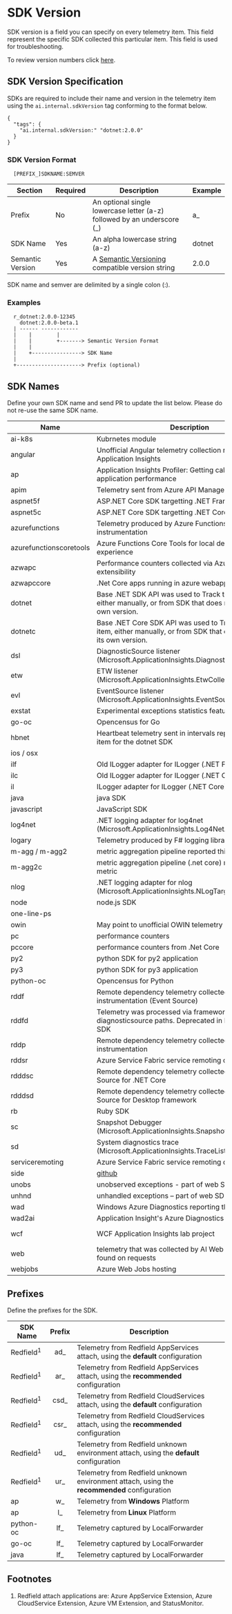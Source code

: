 # SDK Version

SDK version is a field you can specify on every telemetry item. This field represent the specific SDK collected this particular item. This field is used for troubleshooting.

To review version numbers click [here](https://github.com/Microsoft/ApplicationInsights-Home/wiki/SDK-Release-Schedule).

## SDK Version Specification

SDKs are required to include their name and version in the telemetry item using the `ai.internal.sdkVersion` tag conforming to the format below.

```
{
  "tags": {
    "ai.internal.sdkVersion:" "dotnet:2.0.0"
  }
}
```

### SDK Version Format

```
  [PREFIX_]SDKNAME:SEMVER
```  



| Section          | Required | Description                                                             | Example |
|------------------|----------|-------------------------------------------------------------------------|---------|
| Prefix           | No       | An optional single lowercase letter (a-z) followed by an underscore (_) | a_      |
| SDK Name         | Yes      | An alpha lowercase string (a-z)                                         | dotnet  |
| Semantic Version | Yes      | A [Semantic Versioning](http://semver.org/) compatible version string   | 2.0.0   |

SDK name and semver are delimited by a single colon (:).

### Examples

```
  r_dotnet:2.0.0-12345
    dotnet:2.0.0-beta.1
  | ------ ------------
  |    |        |
  |    |        +-------> Semantic Version Format
  |    |
  |    +----------------> SDK Name
  |
  +---------------------> Prefix (optional)
```

## SDK Names

Define your own SDK name and send PR to update the list below. Please do not re-use the same SDK name.

| Name | Description | Links |
| --- | --- | --- |
| ai-k8s | Kubrnetes module | [github](https://github.com/Microsoft/ApplicationInsights-Kubernetes/blob/578f20e824e6248029554a1f8990b29c4a7c6d11/src/ApplicationInsights.Kubernetes/Utilities/SDKVersionUtils.cs#L34)
| angular | Unofficial Angular telemetry collection module for Application Insights | [github](https://github.com/VladimirRybalko/angular-applicationinsights/blob/244a003a6df2df487d903c99f75fd497d698dede/src/ApplicationInsights.ts#L47) [npmjs](https://www.npmjs.com/package/angular-applicationinsights)
| ap | Application Insights Profiler: Getting call traces, diagnose application performance | [github](https://github.com/Microsoft/ApplicationInsights-Profiler-AspNetCore) [nuget](https://www.nuget.org/packages/Microsoft.ApplicationInsights.Profiler.AspNetCore)
| apim | Telemetry sent from Azure API Management | |
| aspnet5f | ASP.NET Core SDK targetting .NET Framework | [github](https://github.com/Microsoft/ApplicationInsights-aspnetcore/releases)
| aspnet5c | ASP.NET Core SDK targetting .NET Core | [github](https://github.com/Microsoft/ApplicationInsights-aspnetcore/releases)
| azurefunctions | Telemetry produced by Azure Functions Host instrumentation | [github](https://github.com/Azure/azure-functions-host/blob/1f243e9febc4d431af3f0341bc8af74975d51659/src/WebJobs.Script/Host/ScriptTelemetryClientFactory.cs#L28)
| azurefunctionscoretools | Azure Functions Core Tools for local development experience | [github](https://github.com/Azure/azure-functions-core-tools/blob/acb5fd3b8d8fd77420ec500861c995ade2cead69/src/Azure.Functions.Cli/Diagnostics/ConsoleTelemetryClientFactory.cs#L22)
| azwapc | Performance counters collected via Azure App Services extensibility | [github](https://github.com/Microsoft/ApplicationInsights-dotnet-server/blob/eb884b81c568b1054f9b7168ea4b0ec61f9e3506/Src/PerformanceCollector/Perf.Shared/Implementation/PerformanceCounterUtility.cs#L27)
| azwapccore | .Net Core apps running in azure webapp | |
| dotnet | Base .NET SDK API was used to Track telemetry item, either manually, or from SDK that does not supply its own version. | [github](https://github.com/Microsoft/ApplicationInsights-dotnet/releases)
| dotnetc | Base .NET Core SDK API was used to Track telemetry item, either manually, or from SDK that does not supply its own version. | [github](https://github.com/Microsoft/ApplicationInsights-dotnet/releases)
| dsl | DiagnosticSource listener (Microsoft.ApplicationInsights.DiagnosticSourceListener) | [github](https://github.com/Microsoft/ApplicationInsights-dotnet-logging) [nuget](https://www.nuget.org/packages/Microsoft.ApplicationInsights.DiagnosticSourceListener)
| etw | ETW listener (Microsoft.ApplicationInsights.EtwCollector) | [github](https://github.com/Microsoft/ApplicationInsights-dotnet-logging) [nuget](https://www.nuget.org/packages/Microsoft.ApplicationInsights.EtwCollector)
| evl | EventSource listener (Microsoft.ApplicationInsights.EventSourceListener) | [github](https://github.com/Microsoft/ApplicationInsights-dotnet-logging) [nuget](https://www.nuget.org/packages/Microsoft.ApplicationInsights.EventSourceSourceListener)
| exstat | Experimental exceptions statistics feature | [github](https://github.com/Microsoft/ApplicationInsights-dotnet-server/blob/eb884b81c568b1054f9b7168ea4b0ec61f9e3506/Src/WindowsServer/WindowsServer.Net45/FirstChanceExceptionStatisticsTelemetryModule.cs#L102)
| go-oc | Opencensus for Go | [github](https://github.com/census-instrumentation/opencensus-go)
| hbnet | Heartbeat telemetry sent in intervals reported this metric item for the dotnet SDK | [github](https://github.com/Microsoft/ApplicationInsights-dotnet/releases)
| ios / osx | |
| ilf | Old ILogger adapter for ILogger (.NET Framework) | [github](https://github.com/Microsoft/ApplicationInsights-aspnetcore/wiki/Logging)
| ilc | Old ILogger adapter for ILogger (.NET Core) | [github](https://github.com/Microsoft/ApplicationInsights-aspnetcore/wiki/Logging)
| il | ILogger adapter for ILogger (.NET Core) | [github](https://github.com/microsoft/ApplicationInsights-dotnet-logging/tree/develop/src/ILogger)
| java | java SDK | [github](https://github.com/Microsoft/ApplicationInsights-java/releases)
| javascript | JavaScript SDK | [github](https://github.com/Microsoft/ApplicationInsights-js/releases)
| log4net | .NET logging adapter for log4net (Microsoft.ApplicationInsights.Log4NetAppender) | [github](https://github.com/Microsoft/ApplicationInsights-dotnet-logging) [nuget](https://www.nuget.org/packages/Microsoft.ApplicationInsights.Log4NetAppender)
| logary | Telemetry produced by F# logging library Logary | [github](https://github.com/logary/logary/blob/f86bdf05c66ab0387598f0bb3040c0dafe1f92b8/src/targets/Logary.Targets.ApplicationInsights/Targets_AppInsights.fs#L72-L74)
| m-agg / m-agg2 | metric aggregation pipeline reported this metric | [github](https://github.com/Microsoft/ApplicationInsights-dotnet/releases)
| m-agg2c | metric aggregation pipeline (.net core) reported this metric | [github](https://github.com/Microsoft/ApplicationInsights-dotnet/releases)
| nlog | .NET logging adapter for nlog (Microsoft.ApplicationInsights.NLogTarget) | [github](https://github.com/Microsoft/ApplicationInsights-dotnet-logging) [nuget](https://www.nuget.org/packages/Microsoft.ApplicationInsights.NLogTarget)
| node| node.js SDK | [github](https://github.com/Microsoft/ApplicationInsights-node.js/releases)
| one-line-ps | | [apmtips](http://apmtips.com/blog/2017/03/27/oneliner-to-send-event-to-application-insights/)
| owin | May point to unofficial OWIN telemetry module | [github](https://github.com/MatthewRudolph/Airy-ApplicationInsights-Owin/blob/a555ddc810edb5b9e8d4866c41ba18ddf793bc1d/src/Dematt.Airy.ApplicationInsights.Owin/ExceptionTracking/MvcExceptionHandler.cs#L38)
| pc | performance counters | [github](https://github.com/Microsoft/ApplicationInsights-dotnet-server/releases)
| pccore | performance counters from .Net Core | [github](https://github.com/Microsoft/ApplicationInsights-dotnet-server/releases)
| py2 | python SDK for py2 application | [github](https://github.com/Microsoft/ApplicationInsights-Python/blob/7ac535f451383d78d63bfc2b8aad518cdde598c7/applicationinsights/channel/TelemetryChannel.py#L9-L15)
| py3 | python SDK for py3 application | [github](https://github.com/Microsoft/ApplicationInsights-Python/blob/7ac535f451383d78d63bfc2b8aad518cdde598c7/applicationinsights/channel/TelemetryChannel.py#L9-L15)
| python-oc | Opencensus for Python | [github](https://github.com/census-instrumentation/opencensus-python)
| rddf | Remote dependency telemetry collected via Framework instrumentation (Event Source) | [github](https://github.com/Microsoft/ApplicationInsights-dotnet-server/releases)
| rddfd | Telemetry was processed via framework and diagnosticsource paths. Deprecated in latest versions of SDK |
| rddp | Remote dependency telemetry collected via Profiler instrumentation | [github](https://github.com/Microsoft/ApplicationInsights-dotnet-server/releases)
| rddsr | Azure Service Fabric service remoting call - Client side | [github](https://github.com/Microsoft/ApplicationInsights-ServiceFabric/blob/275166d8034f1b94881982073e304166fbaef6bd/src/ApplicationInsights.ServiceFabric.Native.Shared/DependencyTrackingModule/ServiceRemotingClientEventListener.cs#L41)
| rdddsc | Remote dependency telemetry collected via Diagnostic Source for .NET Core | [github](https://github.com/Microsoft/ApplicationInsights-dotnet-server/releases)
| rdddsd | Remote dependency telemetry collected via Diagnostic Source for Desktop framework | [github](https://github.com/Microsoft/ApplicationInsights-dotnet-server/releases)
| rb | Ruby SDK | [github](https://github.com/Microsoft/ApplicationInsights-Ruby/blob/c78bb54c8b5c0f70218482219fb8447416cfe550/lib/application_insights/channel/telemetry_channel.rb#L89)
| sc | Snapshot Debugger (Microsoft.ApplicationInsights.SnapshotCollector) | [nuget](https://www.nuget.org/packages/Microsoft.ApplicationInsights.SnapshotCollector)
| sd | System diagnostics trace (Microsoft.ApplicationInsights.TraceListener) | [github](https://github.com/Microsoft/ApplicationInsights-dotnet-logging) [nuget](https://www.nuget.org/packages/Microsoft.ApplicationInsights.TraceListener)
| serviceremoting | Azure Service Fabric service remoting call - 
side | [github](https://github.com/Microsoft/ApplicationInsights-ServiceFabric/blob/275166d8034f1b94881982073e304166fbaef6bd/src/ApplicationInsights.ServiceFabric.Native.Shared/RequestTrackingModule/ServiceRemotingServerEventListener.cs#L29)
| unobs | unobserved exceptions - part of web SDK | [github](https://github.com/Microsoft/ApplicationInsights-dotnet-server/releases)
| unhnd | unhandled exceptions – part of web SDK | [github](https://github.com/Microsoft/ApplicationInsights-dotnet-server/releases)
| wad | Windows Azure Diagnostics reporting through AI | |
| wad2ai | Application Insight's Azure Diagnostics sink | [MicrosoftDocs](https://docs.microsoft.com/azure/monitoring-and-diagnostics/azure-diagnostics-configure-application-insights)
| wcf | WCF Application Insights lab project |  [github](https://github.com/Microsoft/ApplicationInsights-SDK-Labs/tree/master/WCF) [myget](https://www.myget.org/feed/applicationinsights-sdk-labs/package/nuget/Microsoft.ApplicationInsights.Wcf) [blog](https://azure.microsoft.com/en-us/blog/wcf-monitoring-with-application-insights/)
| web | telemetry that was collected by AI Web SDK, mostly is found on requests | [github](https://github.com/Microsoft/ApplicationInsights-dotnet-server/releases)
| webjobs | Azure Web Jobs hosting | [github](https://github.com/Azure/azure-webjobs-sdk/blob/5d3952d010c0981477e8b09f60b62312f85d4e1f/src/Microsoft.Azure.WebJobs.Logging.ApplicationInsights/DefaultTelemetryClientFactory.cs#L54)


## Prefixes
Define the prefixes for the SDK.

| SDK Name  | Prefix | Description                         |
|-----------|:------:|-------------------------------------|
| Redfield<sup>1</sup> |   ad_  | Telemetry from Redfield AppServices attach, using the **default** configuration |
| Redfield<sup>1</sup> |   ar_  | Telemetry from Redfield AppServices attach, using the **recommended** configuration |
| Redfield<sup>1</sup> |  csd_  | Telemetry from Redfield CloudServices attach, using the **default** configuration |
| Redfield<sup>1</sup> |  csr_  | Telemetry from Redfield CloudServices attach, using the **recommended** configuration |
| Redfield<sup>1</sup> |   ud_  | Telemetry from Redfield unknown environment attach, using the **default** configuration |
| Redfield<sup>1</sup> |   ur_  | Telemetry from Redfield unknown environment attach, using the **recommended** configuration |
| ap        |   w_   | Telemetry from **Windows** Platform |
| ap        |   l_   | Telemetry from **Linux** Platform   |
| python-oc |   lf_  | Telemetry captured by LocalForwarder |
| go-oc     |   lf_  | Telemetry captured by LocalForwarder |
| java      |   lf_  | Telemetry captured by LocalForwarder |


## Footnotes
1. Redfield attach applications are: Azure AppService Extension, Azure CloudService Extension, Azure VM Extension, and StatusMonitor.
